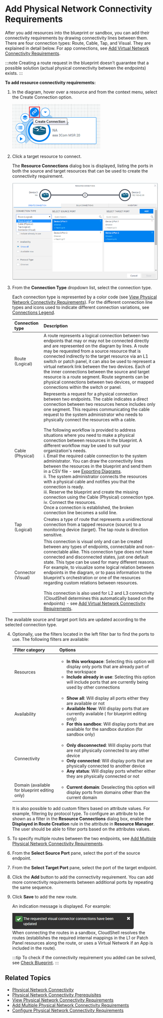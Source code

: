 # Add Physical Network Connectivity Requirements

After you add resources into the blueprint or sandbox, you can add their connectivity requirements by drawing connectivity lines between them. There are four connection types: Route, Cable, Tap, and Visual. They are explained in detail below. For app connections, see [Add Virtual Network Connectivity Requirements](https://help.quali.com/Online%20Help/0.0/Portal/Content/CSP/LAB-MNG/App-Cnct/Vir-Ntwrk-Cnct-Crt.htm).

:::note
Creating a route request in the blueprint doesn’t guarantee that a possible solution (actual physical connectivity between the endpoints) exists.
:::

**To add resource connectivity requirements:**

1. In the diagram, hover over a resource and from the context menu, select the Create Connection option.
    
    ![](/Images/CloudShell-Portal/Lab-Management/Environments/CreateConnectionButton.png)
    
2. Click a target resource to connect.
    
    The **Resource Connections** dialog box is displayed, listing the ports in both the source and target resources that can be used to create the connectivity requirement.
    
    ![](/Images/CloudShell-Portal/Lab-Management/Environments/ResourceConnectionWindow.png)
    
3. From the **Connection Type** dropdown list, select the connection type.
    
    Each connection type is represented by a color code (see [View Physical Network Connectivity Requirements](https://help.quali.com/Online%20Help/0.0/Portal/Content/CSP/LAB-MNG/Rsc-Cnct/Phys-Ntwrk-View.htm#Connection_Type_Color_Codes)). For the different connection line types and icons used to indicate different connection variations, see [Connections Legend](https://help.quali.com/Online%20Help/0.0/Portal/Content/CSP/LAB-MNG/Cnctivity-Lgnd.htm).
    
    | Connection type | Description |
    | --- | --- |
    | Route (Logical) | A route represents a logical connection between two endpoints that may or may not be connected directly and are represented on the diagram by lines. A route may be requested from a source resource that is connected indirectly to the target resource via an L1 switch or patch panel, it can also be used to represent a virtual network link between the two devices. Each of the inner connections between the source and target resource is a route segment. Route segments can be physical connections between two devices, or mapped connections within the switch or panel. |
    | Cable (Physical) | Represents a request for a physical connection between two endpoints. The cable indicates a direct connection between two resources hence includes only one segment. This requires communicating the cable request to the system administrator who needs to physically connect the resources with a cable. <br/><br/> The following workflow is provided to address situations where you need to make a physical connection between resources in the blueprint. A different workflow may be used to suit your organization's needs.<br/>i. Email the required cable connection to the system administrator. You can draw the connectivity lines between the resources in the blueprint and send them in a CSV file - see [Exporting Diagrams](https://help.quali.com/Online%20Help/0.0/Portal/Content/CSP/LAB-MNG/Exprt-Imprt/Blprnt-Exprt-Dgrm-Cncts.htm#Exportin). <br/>ii. The system administrator connects the resources with a physical cable and notifies you that the connection is ready. <br/>iii. Reserve the blueprint and create the missing connection using the Cable (Physical) connection type.<br/>iv. Connect the resources.<br/> Once a connection is established, the broken connection line becomes a solid line. |
    | Tap (Logical) | Creates a type of route that represents a unidirectional connection from a tapped resource (source) to a monitoring device (target). The tap route is direction sensitive. |
    | Connector (Visual) | This connection is visual only and can be created between any types of endpoints, connectable and non-connectable alike. This connection type does not have connected and disconnected states, just one default state. This type can be used for many different reasons. For example, to visualize some logical relation between endpoints in the diagram, or to pass information to the blueprint's orchestration or one of the resources regarding custom relations between resources. <br/><br/>This connection is also used for L2 and L3 connectivity (CloudShell determines this automatically based on the endpoints) - see [Add Virtual Network Connectivity Requirements](https://help.quali.com/Online%20Help/0.0/Portal/Content/CSP/LAB-MNG/App-Cnct/Vir-Ntwrk-Cnct-Crt.htm). |
    

The available source and target port lists are updated according to the selected connection type.

4. Optionally, use the filters located in the left filter bar to find the ports to use. The following filters are available:
    
    | Filter category | Options |
    | --- | --- |
    | Resources | <ul><li>**In this workspace**: Selecting this option will display only ports that are already part of the workspace</li><li>**Include already in use**: Selecting this option will include ports that are currently being used by other connections</li></ul> |
    | Availability | <ul><li>**Show all**: Will display all ports either they are available or not</li><li>**Available Now**: Will display ports that are currently available ( for blueprint editing only)</li><li>**For this sandbox**: Will display ports that are available for the sandbox duration (for sandbox only)</li></ul> |
    | Connectivity | <ul><li>**Only disconnected**: Will display ports that are not physically connected to any other device</li><li>**Only connected**: Will display ports that are physically connected to another device</li><li>**Any status**: Will display ports whether either they are physically connected or not</li></ul> |
    | Domain (available for blueprint editing only) | <ul><li>**Current domain**: Deselecting this option will display ports from domains other than the current domain</li></ul> |
    
    It is also possible to add custom filters based on attribute values. For example, filtering by protocol type. To configure an attribute to be shown as a filter in the **Resource Connections** dialog box, enable the **Displayed in Route Creation** rule in the attribute in **Resource Manager**. The user should be able to filter ports based on the attributes values.
    
5. To specify multiple routes between the two endpoints, see [Add Multiple Physical Network Connectivity Requirements](https://help.quali.com/Online%20Help/0.0/Portal/Content/CSP/LAB-MNG/Rsc-Cnct/Phys-Ntwrk-Mltp.htm#Creating-bulk-connections).
6. From the **Select Source Port** pane, select the port of the source endpoint.
7. From the **Select Target Port** pane, select the port of the target endpoint.
8. Click the **Add** button to add the connectivity requirement. You can add more connectivity requirements between additional ports by repeating the same sequence.
9. Click **Save** to add the new route.
    
    An indication message is displayed. For example:
    
    ![](/Images/CloudShell-Portal/Lab-Management/ResourceConnectionMessage.png)  
    When connecting the routes in a sandbox, CloudShell resolves the routes (establishes the required internal mappings in the L1 or Patch Panel resources along the route, or uses a Virtual Network if an App is included in the route).
    
    :::tip
    To check if the connectivity requirement you added can be solved, see [Check Blueprint](https://help.quali.com/Online%20Help/0.0/Portal/Content/CSP/LAB-MNG/Chck-Blprnt.htm).
    :::
    

## Related Topics

- [Physical Network Connectivity](https://help.quali.com/Online%20Help/0.0/Portal/Content/CSP/LAB-MNG/Rsc-Cnct/Phys-Ntwrk-Cntnr.htm)
- [Physical Network Connectivity Prerequisites](https://help.quali.com/Online%20Help/0.0/Portal/Content/CSP/LAB-MNG/Rsc-Cnct/Phys-Ntwrk-Prqst.htm)
- [View Physical Network Connectivity Requirements](https://help.quali.com/Online%20Help/0.0/Portal/Content/CSP/LAB-MNG/Rsc-Cnct/Phys-Ntwrk-View.htm)
- [Add Multiple Physical Network Connectivity Requirements](https://help.quali.com/Online%20Help/0.0/Portal/Content/CSP/LAB-MNG/Rsc-Cnct/Phys-Ntwrk-Mltp.htm)
- [Configure Physical Network Connectivity Requirements](https://help.quali.com/Online%20Help/0.0/Portal/Content/CSP/LAB-MNG/Rsc-Cnct/Phys-Ntwrk-Cnfg.htm)